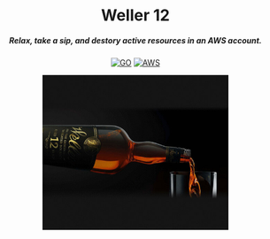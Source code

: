 <div align="center">

# Weller 12
##### Relax, take a sip, and destory active resources in an AWS account.

[![GO](https://img.shields.io/badge/Go-00ADD8?style=for-the-badge&logo=go&logoColor=white)](https://www.go.dev)
[![AWS](https://img.shields.io/badge/Amazon_AWS-FF9900?style=for-the-badge&logo=amazonaws&logoColor=white)](https://aws.amazon.com)

<img alt="Weller 12 Pour" height="280" src="/assets/temp.jpg" />

</div>

